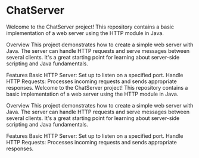 # ChatServer
Welcome to the ChatServer project! This repository contains a basic implementation of a web server using the HTTP module in Java.

Overview
This project demonstrates how to create a simple web server with Java. The server can handle HTTP requests and serve messages between several clients. It's a great starting point for learning about server-side scripting and Java fundamentals.

Features
Basic HTTP Server: Set up to listen on a specified port.
Handle HTTP Requests: Processes incoming requests and sends appropriate responses.
Welcome to the ChatServer project! This repository contains a basic implementation of a web server using the HTTP module in Java.

Overview This project demonstrates how to create a simple web server with Java. The server can handle HTTP requests and serve messages between several clients. It's a great starting point for learning about server-side scripting and Java fundamentals.

Features Basic HTTP Server: Set up to listen on a specified port. Handle HTTP Requests: Processes incoming requests and sends appropriate responses.

